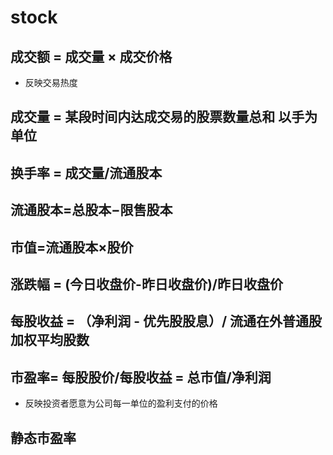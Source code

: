 # stock

## 成交额 = 成交量 × 成交价格
- 反映交易热度
## 成交量 = 某段时间内达成交易的股票数量总和 以手为单位
## 换手率 = 成交量/流通股本
## 流通股本=总股本−限售股本
## 市值=流通股本×股价
## 涨跌幅 = (今日收盘价-昨日收盘价)/昨日收盘价
## 每股收益 = （净利润 - 优先股股息）/ 流通在外普通股加权平均股数 

## 市盈率= 每股股价/每股收益 = 总市值/净利润
- 反映投资者愿意为公司每一单位的盈利支付的价格
## 静态市盈率
​

